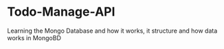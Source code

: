 # Todo-Manage-API
Learning the Mongo Database and how it works, it structure and how data works in MongoBD
